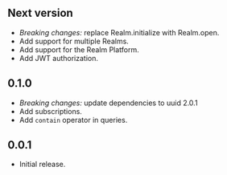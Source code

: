 ## Next version

* *Breaking changes:* replace Realm.initialize with Realm.open.
* Add support for multiple Realms.
* Add support for the Realm Platform.
* Add JWT authorization.

## 0.1.0

* *Breaking changes:* update dependencies to uuid 2.0.1
* Add subscriptions.
* Add `contain` operator in queries.

## 0.0.1

* Initial release.
